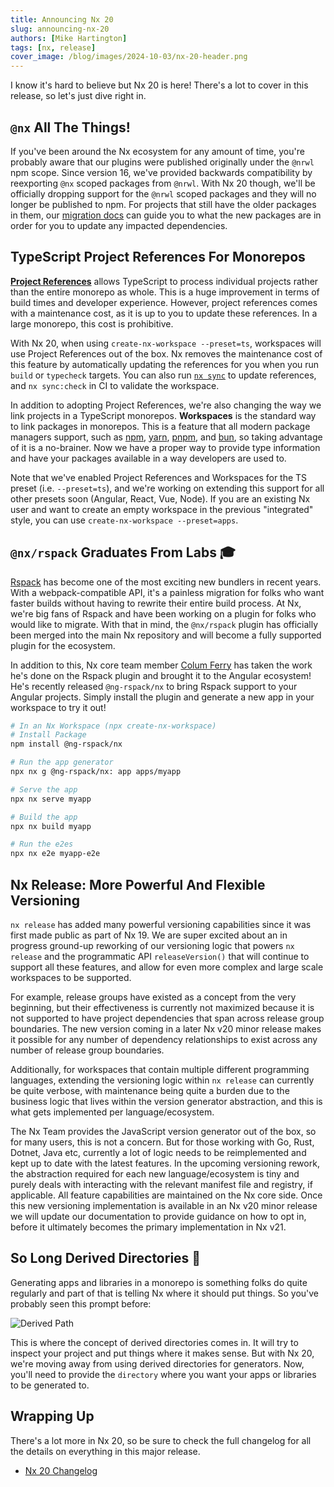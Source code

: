 ```yaml
---
title: Announcing Nx 20
slug: announcing-nx-20
authors: [Mike Hartington]
tags: [nx, release]
cover_image: /blog/images/2024-10-03/nx-20-header.png
---
```


I know it's hard to believe but Nx 20 is here! There's a lot to cover in this release, so let's just dive right in.

## `@nx` All The Things!

If you've been around the Nx ecosystem for any amount of time, you're probably aware that our plugins were published originally under the `@nrwl` npm scope. Since version 16, we've provided backwards compatibility by reexporting `@nx` scoped packages from `@nrwl`. With Nx 20 though, we'll be officially dropping support for the `@nrwl` scoped packages and they will no longer be published to npm. For projects that still have the older packages in them, our [migration docs][rescope] can guide you to what the new packages are in order for you to update any impacted dependencies.

## TypeScript Project References For Monorepos

[**Project References**](https://www.typescriptlang.org/docs/handbook/project-references.html) allows TypeScript to process individual projects rather than the entire monorepo as whole. This is a huge improvement in terms of build times and developer experience. However, project references comes with a maintenance cost, as it is up to you to update these references. In a large monorepo, this cost is prohibitive.

With Nx 20, when using `create-nx-workspace --preset=ts`, workspaces will use Project References out of the box. Nx removes the maintenance cost of this feature by automatically updating the references for you when you run `build` or `typecheck` targets. You can also run [`nx sync`](/reference/nx-commands#sync) to update references, and `nx sync:check` in CI to validate the workspace.

In addition to adopting Project References, we're also changing the way we link projects in a TypeScript monorepos. **Workspaces** is the standard way to link packages in monorepos. This is a feature that all modern package managers support, such as [npm](https://docs.npmjs.com/cli/using-npm/workspaces), [yarn](https://yarnpkg.com/features/workspaces), [pnpm](https://pnpm.io/workspaces), and [bun](https://bun.sh/docs/install/workspaces), so taking advantage of it is a no-brainer. Now we have a proper way to provide type information and have your packages available in a way developers are used to.

Note that we've enabled Project References and Workspaces for the TS preset (i.e. `--preset=ts`), and we're working on extending this support for all other presets soon (Angular, React, Vue, Node). If you are an existing Nx user and want to create an empty workspace in the previous "integrated" style, you can use `create-nx-workspace --preset=apps`.

## `@nx/rspack` Graduates From Labs 🎓

[Rspack][rspack] has become one of the most exciting new bundlers in recent years. With a webpack-compatible API, it's a painless migration for folks who want faster builds without having to rewrite their entire build process. At Nx, we're big fans of Rspack and have been working on a plugin for folks who would like to migrate. With that in mind, the `@nx/rspack` plugin has officially been merged into the main Nx repository and will become a fully supported plugin for the ecosystem.

In addition to this, Nx core team member [Colum Ferry][colum] has taken the work he's done on the Rspack plugin and brought it to the Angular ecosystem! He's recently released `@ng-rspack/nx` to bring Rspack support to your Angular projects. Simply install the plugin and generate a new app in your workspace to try it out!

```bash
# In an Nx Workspace (npx create-nx-workspace)
# Install Package
npm install @ng-rspack/nx

# Run the app generator
npx nx g @ng-rspack/nx: app apps/myapp

# Serve the app
npx nx serve myapp

# Build the app
npx nx build myapp

# Run the e2es
npx nx e2e myapp-e2e
```

## Nx Release: More Powerful And Flexible Versioning

`nx release` has added many powerful versioning capabilities since it was first made public as part of Nx 19. We are super excited about an in progress ground-up reworking of our versioning logic that powers `nx release` and the programmatic API `releaseVersion()` that will continue to support all these features, and allow for even more complex and large scale workspaces to be supported.

For example, release groups have existed as a concept from the very beginning, but their effectiveness is currently not maximized because it is not supported to have project dependencies that span across release group boundaries. The new version coming in a later Nx v20 minor release makes it possible for any number of dependency relationships to exist across any number of release group boundaries.

Additionally, for workspaces that contain multiple different programming languages, extending the versioning logic within `nx release` can currently be quite verbose, with maintenance being quite a burden due to the business logic that lives within the version generator abstraction, and this is what gets implemented per language/ecosystem.

The Nx Team provides the JavaScript version generator out of the box, so for many users, this is not a concern. But for those working with Go, Rust, Dotnet, Java etc, currently a lot of logic needs to be reimplemented and kept up to date with the latest features. In the upcoming versioning rework, the abstraction required for each new language/ecosystem is tiny and purely deals with interacting with the relevant manifest file and registry, if applicable. All feature capabilities are maintained on the Nx core side. Once this new versioning implementation is available in an Nx v20 minor release we will update our documentation to provide guidance on how to opt in, before it ultimately becomes the primary implementation in Nx v21.

## So Long Derived Directories 👋

Generating apps and libraries in a monorepo is something folks do quite regularly and part of that is telling Nx where it should put things. So you've probably seen this prompt before:

![Derived Path](/blog/images/2024-10-03/derived.png)

This is where the concept of derived directories comes in. It will try to inspect your project and put things where it makes sense. But with Nx 20, we're moving away from using derived directories for generators. Now, you'll need to provide the `directory` where you want your apps or libraries to be generated to.

## Wrapping Up

There's a lot more in Nx 20, so be sure to check the full changelog for all the details on everything in this major release.

- [Nx 20 Changelog](/changelog)

[rspack]: https://rspack.dev
[rescope]: /deprecated/rescope
[colum]: https://x.com/FerryColum
